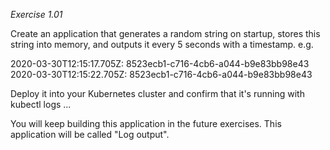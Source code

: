 *Exercise 1.01*

Create an application that generates a random string on startup, stores this string into memory, and outputs it every 5 seconds with a timestamp. e.g.

2020-03-30T12:15:17.705Z: 8523ecb1-c716-4cb6-a044-b9e83bb98e43
2020-03-30T12:15:22.705Z: 8523ecb1-c716-4cb6-a044-b9e83bb98e43

Deploy it into your Kubernetes cluster and confirm that it's running with kubectl logs ...

You will keep building this application in the future exercises. This application will be called "Log output".